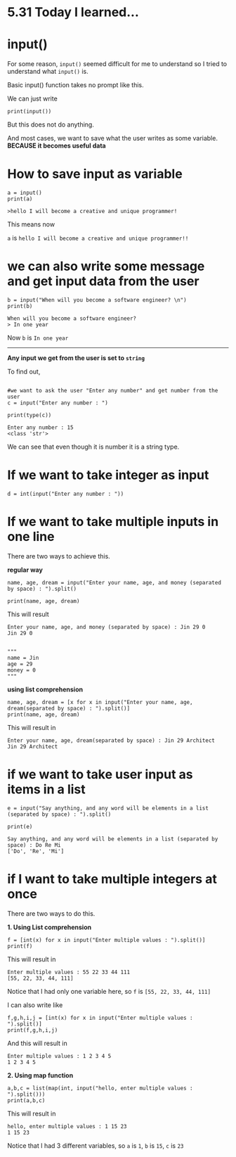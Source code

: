 # 5.31 Today I learned...

# input()

For some reason, ```input()``` seemed difficult for me to understand so I tried to understand what ```input()``` is.

Basic input() function takes no prompt like this.

We can just write

```
print(input())
```

But this does not do anything.


And most cases, we want to save what the user writes as some variable.
**BECAUSE it becomes useful data**


# How to save input as variable
```
a = input() 
print(a)

>hello I will become a creative and unique programmer!
```

This means now 

```a``` is ```hello I will become a creative and unique programmer!!```

# we can also write some message and get input data from the user

```
b = input("When will you become a software engineer? \n")
print(b)
```

```
When will you become a software engineer? 
> In one year
```

Now ```b``` is ```In one year```

---
**Any input we get from the user is set to ```string```**

To find out,
```

#we want to ask the user "Enter any number" and get number from the user
c = input("Enter any number : ")

print(type(c))
```

```
Enter any number : 15
<class 'str'>
```

We can see that even though it is number it is a string type.

# If we want to take integer as input
```
d = int(input("Enter any number : "))
```

# If we want to take multiple inputs in one line

There are two ways to achieve this.

**regular way**
```
name, age, dream = input("Enter your name, age, and money (separated by space) : ").split()

print(name, age, dream)
```
This will result
```
Enter your name, age, and money (separated by space) : Jin 29 0
Jin 29 0


"""
name = Jin
age = 29
money = 0
"""

```

**using list comprehension**

```
name, age, dream = [x for x in input("Enter your name, age, dream(separated by space) : ").split()]
print(name, age, dream)
```

This will result in 

```
Enter your name, age, dream(separated by space) : Jin 29 Architect
Jin 29 Architect
```

# if we want to take user input as items in a list

```
e = input("Say anything, and any word will be elements in a list (separated by space) : ").split()

print(e)
```


```
Say anything, and any word will be elements in a list (separated by space) : Do Re Mi
['Do', 'Re', 'Mi']
```

# if I want to take multiple integers at once
There are two ways to do this.


**1. Using List comprehension**

```
f = [int(x) for x in input("Enter multiple values : ").split()]
print(f)
```

This will result in

```
Enter multiple values : 55 22 33 44 111
[55, 22, 33, 44, 111]
```

Notice that I had only one variable here, so ```f``` is ```[55, 22, 33, 44, 111]```

I can also write like

```
f,g,h,i,j = [int(x) for x in input("Enter multiple values : ").split()]
print(f,g,h,i,j)
```

And this will result in

```
Enter multiple values : 1 2 3 4 5
1 2 3 4 5
```

**2. Using map function**
```
a,b,c = list(map(int, input("hello, enter multiple values : ").split()))
print(a,b,c)
```
This will result in 
```
hello, enter multiple values : 1 15 23
1 15 23
```

Notice that I had 3 different variables, so 
```a``` is ```1```, 
```b``` is ```15```, 
```c``` is ```23```
